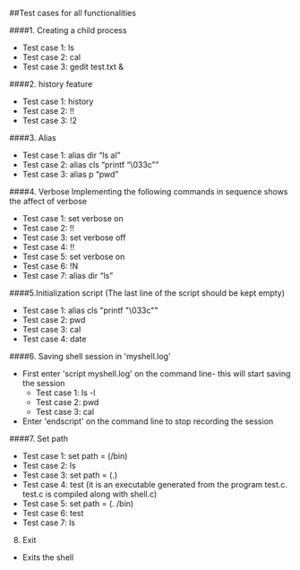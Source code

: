##Test cases for all functionalities

####1. Creating a child process
* Test case 1: ls
* Test case 2: cal
* Test case 3: gedit test.txt &

####2. history feature
* Test case 1: history
* Test case 2: !!
* Test case 3: !2

####3. Alias
* Test case 1: alias dir “ls al”
* Test case 2: alias cls “printf “\033c””
* Test case 3: alias p “pwd”

####4. Verbose
Implementing the following commands in sequence shows the affect of verbose
* Test case 1: set verbose on
* Test case 2: !!
* Test case 3: set verbose off
* Test case 4: !!
* Test case 5: set verbose on
* Test case 6: !N
* Test case 7: alias dir “ls”

####5.Initialization script (The last line of the script should be kept empty)
* Test case 1: alias cls "printf "\033c""
* Test case 2: pwd
* Test case 3: cal
* Test case 4: date

####6. Saving shell session in 'myshell.log'
* First enter 'script myshell.log' on the command line- this will start saving the session
  * Test case 1: ls -l
  * Test case 2: pwd
  * Test case 3: cal
* Enter 'endscript' on the command line to stop recording the session  

####7. Set path
* Test case 1: set path = (/bin)
* Test case 2: ls
* Test case 3: set path = (.)
* Test case 4: test (it is an executable generated from the program test.c. test.c is compiled along with shell.c)
* Test case 5: set path = (. /bin)
* Test case 6: test
* Test case 7: ls

8. Exit
* Exits the shell


